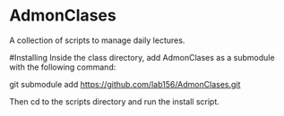 # AdmonClases 
A collection of scripts to manage daily lectures.

#Installing
Inside the class directory, add AdmonClases as a submodule with the following command:

git submodule add https://github.com/lab156/AdmonClases.git

Then cd to the scripts directory and run the install script.


